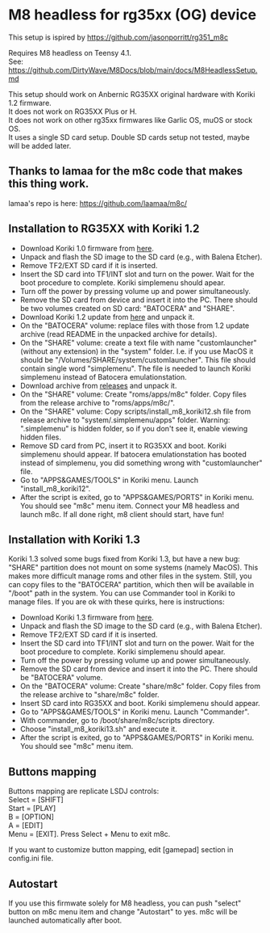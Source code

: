# M8 headless for rg35xx (OG) device

This setup is ispired by https://github.com/jasonporritt/rg351_m8c

Requires M8 headless on Teensy 4.1.\
See: https://github.com/DirtyWave/M8Docs/blob/main/docs/M8HeadlessSetup.md

This setup should work on Anbernic RG35XX original hardware with Koriki 1.2 firmware.\
It does not work on RG35XX Plus or H.\
It does not work on other rg35xx firmwares like Garlic OS, muOS or stock OS.\
It uses a single SD card setup. Double SD cards setup not tested, maybe will be added later.

## Thanks to lamaa for the m8c code that makes this thing work.
lamaa's repo is here: https://github.com/laamaa/m8c/


## Installation to RG35XX with Koriki 1.2

* Download Koriki 1.0 firmware from [here](https://github.com/rg35xx-cfw/Koriki/releases/tag/koriki_rg35xx_v1.0).
* Unpack and flash the SD image to the SD card (e.g., with Balena Etcher).
* Remove TF2/EXT SD card if it is inserted.
* Insert the SD card into TF1/INT slot and turn on the power. Wait for the boot procedure to complete. Koriki simplemenu should apear.
* Turn off the power by pressing volume up and power simultaneously.
* Remove the SD card from device and insert it into the PC. There should be two volumes created on SD card: "BATOCERA" and "SHARE".
* Download Koriki 1.2 update from [here](https://github.com/rg35xx-cfw/Koriki/releases/tag/koriki_rg35xx_v1.0.2_update) and unpack it.
* On the "BATOCERA" volume: replace files with those from 1.2 update archive (read README in the unpacked archive for details).
* On the "SHARE" volume: create a text file with name "customlauncher" (without any extension) in the "system" folder.
  I.e. if you use MacOS it should be "/Volumes/SHARE/system/customlauncher".
  This file should contain single word "simplemenu".
  The file is needed to launch Koriki simplemenu instead of Batocera emulationstation.
* Download archive from [releases](https://github.com/stappa/m8c_rg35xx/releases/tag/v0.1.1) and unpack it.
* On the "SHARE" volume: Create "roms/apps/m8c" folder. Copy files from the release archive to "roms/apps/m8c/".
* On the "SHARE" volume: Copy scripts/install_m8_koriki12.sh file from release archive to "system/.simplemenu/apps" folder. Warning: ".simplemenu" is hidden folder, so if you don't see it, enable viewing hidden files.
* Remove SD card from PC, insert it to RG35XX and boot. Koriki simplemenu should appear.
  If batocera emulationstation has booted instead of simplemenu, you did something wrong with "customlauncher" file.
* Go to "APPS&GAMES/TOOLS" in Koriki menu. Launch "install_m8_koriki12".
* After the script is exited, go to "APPS&GAMES/PORTS" in Koriki menu. You should see "m8c" menu item.
  Connect your M8 headless and launch m8c. If all done right, m8 client should start, have fun!

## Installation with Koriki 1.3

  Koriki 1.3 solved some bugs fixed from Koriki 1.3, but have a new bug: "SHARE" partition does not mount on some systems (namely MacOS).
  This makes more difficult manage roms and other files in the system.
  Still, you can copy files to the "BATOCERA" partition, which then will be available in "/boot" path in the system. You can use Commander tool in Koriki to manage files.
  If you are ok with these quirks, here is instructions:

* Download Koriki 1.3 firmware from [here](https://github.com/rg35xx-cfw/Koriki/releases/tag/koriki_batocera_rg35xx_20240105).
* Unpack and flash the SD image to the SD card (e.g., with Balena Etcher).
* Remove TF2/EXT SD card if it is inserted.
* Insert the SD card into TF1/INT slot and turn on the power. Wait for the boot procedure to complete. Koriki simplemenu should apear.
* Turn off the power by pressing volume up and power simultaneously.
* Remove the SD card from device and insert it into the PC. There should be "BATOCERA" volume.
* On the "BATOCERA" volume: Create "share/m8c" folder. Copy files from the release archive to "share/m8c" folder.
* Insert SD card into RG35XX and boot. Koriki simplemenu should appear.
* Go to "APPS&GAMES/TOOLS" in Koriki menu. Launch "Commander".
* With commander, go to /boot/share/m8c/scripts directory.
* Choose "install_m8_koriki13.sh" and execute it.
* After the script is exited, go to "APPS&GAMES/PORTS" in Koriki menu. You should see "m8c" menu item.

## Buttons mapping

Buttons mapping are replicate LSDJ controls:\
Select = [SHIFT]\
Start = [PLAY]\
B = [OPTION]\
A = [EDIT]\
Menu = [EXIT]. Press Select + Menu to exit m8c.

If you want to customize button mapping, edit [gamepad] section in config.ini file.

## Autostart

If you use this firmwate solely for M8 headless, you can push "select" button on m8c menu item and change "Autostart" to yes.
m8c will be launched automatically after boot.
